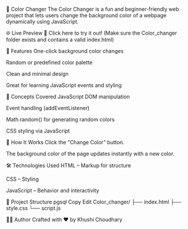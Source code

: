🎨 Color Changer
The Color Changer is a fun and beginner-friendly web project that lets users change the background color of a webpage dynamically using JavaScript.

🌐 Live Preview
🔗 Click here to try it out!
(Make sure the Color_changer folder exists and contains a valid index.html)

🌟 Features
One-click background color changes

Random or predefined color palette

Clean and minimal design

Great for learning JavaScript events and styling

🧠 Concepts Covered
JavaScript DOM manipulation

Event handling (addEventListener)

Math.random() for generating random colors

CSS styling via JavaScript

🚀 How It Works
Click the "Change Color" button.

The background color of the page updates instantly with a new color.

🛠️ Technologies Used
HTML – Markup for structure

CSS – Styling

JavaScript – Behavior and interactivity

📂 Project Structure
pgsql
Copy
Edit
Color_changer/
├── index.html
├── style.css
└── script.js


🧑‍💻 Author
Crafted with ❤️ by Khushi Choudhary